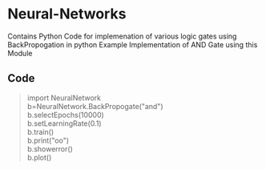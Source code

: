 # Neural-Networks
Contains Python Code for implemenation of various logic gates using BackPropogation in python
Example Implementation of AND Gate using this Module
## Code 
>import NeuralNetwork  
>b=NeuralNetwork.BackPropogate("and")  
>b.selectEpochs(10000)  
>b.setLearningRate(0.1)  
>b.train()  
>b.print("oo")  
>b.showerror()  
>b.plot()  

